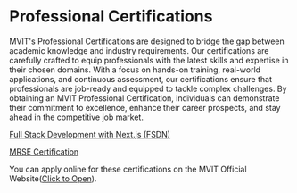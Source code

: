 # Professional Certifications
MVIT's Professional Certifications are designed to bridge the gap between academic knowledge and industry requirements. Our certifications are carefully crafted to equip professionals with the latest skills and expertise in their chosen domains. With a focus on hands-on training, real-world applications, and continuous assessment, our certifications ensure that professionals are job-ready and equipped to tackle complex challenges. By obtaining an MVIT Professional Certification, individuals can demonstrate their commitment to excellence, enhance their career prospects, and stay ahead in the competitive job market.

[Full Stack Development with Next.js (FSDN)](FSDN/Readme.md)

[MRSE Certification](MRSE/Readme.md)


You can apply online for these certifications on the MVIT Official Website([Click to Open](https://www.mvut.us/pages/apply)).

